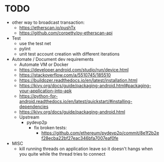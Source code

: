 # TODO

 * other way to broadcast transaction:
   * https://etherscan.io/pushTx
   * https://github.com/corpetty/py-etherscan-api
 * Test
   * use the test net
   * pylint
   * unit test account creation with different iterations
 * Automate / Document dev requirements
   * Automate VM or Docker
   * https://developer.android.com/studio/run/device.html
   * https://stackoverflow.com/a/5510745/185510
   * https://buildozer.readthedocs.io/en/latest/installation.html
   * https://kivy.org/docs/guide/packaging-android.html#packaging-your-application-into-apk
   * https://python-for-android.readthedocs.io/en/latest/quickstart/#installing-dependencies
   * https://kivy.org/docs/guide/packaging-android.html
   * Upstream
     * pydevp2p
       * fix broken tests:
         * https://github.com/ethereum/pydevp2p/commit/8e1f2b2ef28ecba22bf27eac346bfa7007eaf0fe
 * MISC
   * kill running threads on application leave
     so it doesn't hangs when you quite while the thread tries to connect
